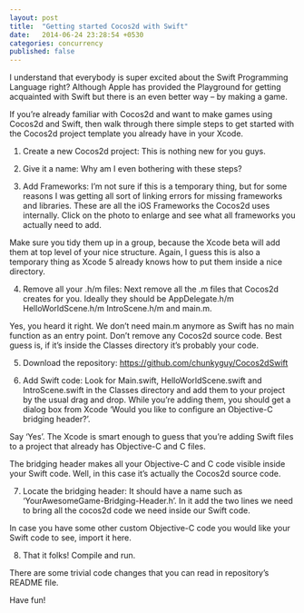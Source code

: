```yaml
---
layout: post
title:  "Getting started Cocos2d with Swift"
date:   2014-06-24 23:28:54 +0530
categories: concurrency
published: false
---
```


I understand that everybody is super excited about the Swift Programming Language right? Although Apple has provided the Playground for getting acquainted with Swift but there is an even better way – by making a game.

If you’re already familiar with Cocos2d and want to make games using Cocos2d and Swift, then walk through there simple steps to get started with the Cocos2d project template you already have in your Xcode.

1. Create a new Cocos2d project: This is nothing new for you guys.



2. Give it a name: Why am I even bothering with these steps?



3. Add Frameworks: I’m not sure if this is a temporary thing, but for some reasons I was getting all sort of linking errors for missing frameworks and libraries. These are all the iOS Frameworks the Cocos2d uses internally. Click on the photo to enlarge and see what all frameworks you actually need to add.



Make sure you tidy them up in a group, because the Xcode beta will add them at top level of your nice structure. Again, I guess this is also a temporary thing as Xcode 5 already knows how to put them inside a nice directory.

4. Remove all your .h/m files: Next remove all the .m files that Cocos2d creates for you. Ideally they should be AppDelegate.h/m HelloWorldScene.h/m IntroScene.h/m and main.m.

Yes, you heard it right. We don’t need main.m anymore as Swift has no main function as an entry point. Don’t remove any Cocos2d source code. Best guess is, if it’s inside the Classes directory it’s probably your code.



5. Download the repository: https://github.com/chunkyguy/Cocos2dSwift

6. Add Swift code: Look for Main.swift, HelloWorldScene.swift and IntroScene.swift in the Classes directory and add them to your project by the usual drag and drop. While you’re adding them, you should get a dialog box from Xcode ‘Would you like to configure an Objective-C bridging header?’.



Say ‘Yes’. The Xcode is smart enough to guess that you’re adding Swift files to a project that already has Objective-C and C files.

The bridging header makes all your Objective-C and C code visible inside your Swift code. Well, in this case it’s actually the Cocos2d source code.

7. Locate the bridging header: It should have a name such as ‘YourAwesomeGame-Bridging-Header.h’. In it add the two lines we need to bring all the cocos2d code we need inside our Swift code.



In case you have some other custom Objective-C code you would like your Swift code to see, import it here.

8. That it folks! Compile and run.



There are some trivial code changes that you can read in repository’s README file.

Have fun!
